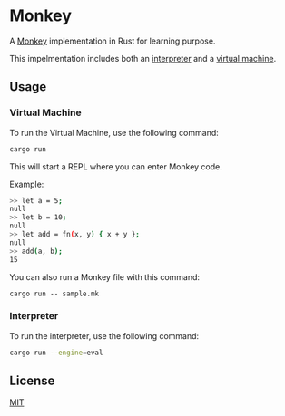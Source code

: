 # Monkey

A [Monkey](https://monkeylang.org/) implementation in Rust for learning purpose.

This impelmentation includes both an [interpreter](https://github.com/yesmeck/monkey-lang/blob/master/src/evaluator.rs) and a [virtual machine](https://github.com/yesmeck/monkey-lang/blob/master/src/vm.rs).

## Usage

### Virtual Machine

To run the Virtual Machine, use the following command:

```bash
cargo run
```

This will start a REPL where you can enter Monkey code.

Example:

```bash
>> let a = 5;
null
>> let b = 10;
null
>> let add = fn(x, y) { x + y };
null
>> add(a, b);
15
```

You can also run a Monkey file with this command:

```
cargo run -- sample.mk
```

### Interpreter

To run the interpreter, use the following command:

```bash
cargo run --engine=eval
```

## License

[MIT](LICENSE)
